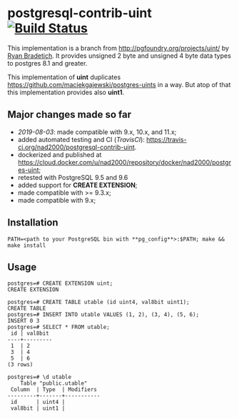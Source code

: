 # postgresql-contrib-uint [![Build Status](https://travis-ci.org/nad2000/postgresql-contrib-uint.svg?branch=master)](https://travis-ci.org/nad2000/postgresql-contrib-uint)

This implementation is a branch from http://pgfoundry.org/projects/uint/ by [Ryan Bradetich]( http://pgfoundry.org/users/rbrad/).
It provides unsigned 2 byte and unsigned 4 byte data types to postgres 8.1 and greater.

This implementation of **uint** duplicates https://github.com/maciekgajewski/postgres-uints in a way. But atop of that this implementation provides also **uint1**.

## Major changes made so far

- *2019-08-03*: made compatible with 9.x, 10.x, and 11.x;
- added automated testing and CI (*TravisCI*): https://travis-ci.org/nad2000/postgresql-contrib-uint.
- dockerized and published at https://cloud.docker.com/u/nad2000/repository/docker/nad2000/postgres-uint;
- retested with PostgreSQL 9.5 and 9.6
- added support for **CREATE EXTENSION**;
- made compatible with >= 9.3.x;
- made compatible with 9.x;

## Installation
```
PATH=<path to your PostgreSQL bin with **pg_config**>:$PATH; make && make install
```

## Usage

```
postgres=# CREATE EXTENSION uint;
CREATE EXTENSION

postgres=# CREATE TABLE utable (id uint4, val8bit uint1);
CREATE TABLE
postgres=# INSERT INTO utable VALUES (1, 2), (3, 4), (5, 6);
INSERT 0 3
postgres=# SELECT * FROM utable;
 id | val8bit 
----+---------
 1  | 2
 3  | 4
 5  | 6
(3 rows)

postgres=# \d utable 
    Table "public.utable"
 Column  | Type  | Modifiers 
---------+-------+-----------
 id      | uint4 | 
 val8bit | uint1 | 
```
